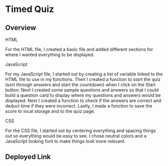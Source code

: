 # Timed Quiz

## Overview

HTML 

For the HTML file, I created a basic file and added different sections for where I wanted everything to be displayed.


JavaScript

For my JavaScript file, I started out by creating a list of variable linked to the HTML file to use in my functions. Then I created a function to start the quiz (sort through answers and start the countdown) when I click on the Start button. Next I created some sample questions and answers so that I could build a question card to display where my questions and answers would be displayed. Next I created a function to check if the answers are correct and deduct time if they were incorrect. Lastly, I made a function to save the score to local storage and to the quiz page.


CSS

For the CSS file, I started out by centering everything and spacing things out so everything would be easy to see. I chose neutral colors and a JavaScript looking font to make things look more relevant.

## Deployed Link

